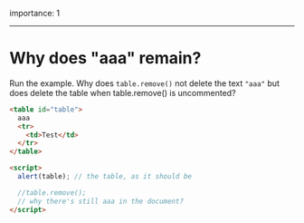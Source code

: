 importance: 1

---

# Why does "aaa" remain?

Run the example. Why does `table.remove()` not delete the text `"aaa"` but does delete the table
when table.remove() is uncommented?

```html height=100 run
<table id="table">
  aaa
  <tr>
    <td>Test</td>
  </tr>
</table>

<script>
  alert(table); // the table, as it should be

  //table.remove();
  // why there's still aaa in the document?
</script>
```
